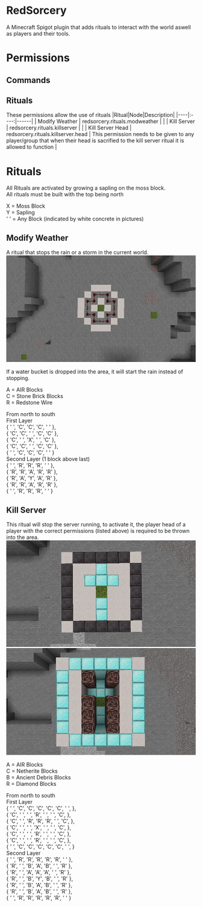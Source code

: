 # RedSorcery

A Minecraft Spigot plugin that adds rituals to interact with the world aswell as players and their tools.

# Permissions
## Commands
## Rituals
These permissions allow the use of rituals
|Ritual|Node|Description|
|----|:----:|------|
| Modify Weather | redsorcery.rituals.modweather | |
| Kill Server | redsorcery.rituals.killserver | |
| Kill Server Head | redsorcery.rituals.killserver.head | This permission needs to be given to any player/group that when their head is sacrified to the kill server ritual it is allowed to function |

# Rituals
All Rituals are activated by growing a sapling on the moss block.\
All rituals must be built with the top being north

X = Moss Block\
Y = Sapling\
' ' = Any Block (indicated by white concrete in pictures)

## Modify Weather
A ritual that stops the rain or a storm in the current world.
![Modify Weather Layout](assets/halt_rain.png)

If a water bucket is dropped into the area, it will start the rain instead of stopping.

A = AIR Blocks\
C = Stone Brick Blocks\
R = Redstone Wire

From north to south\
First Layer\
{ ' ', 'C', 'C', 'C', ' ' },\
{ 'C', 'C', ' ', 'C', 'C' },\
{ 'C', ' ', 'X', ' ', 'C' },\
{ 'C', 'C', ' ', 'C', 'C' },\
{ ' ', 'C', 'C', 'C', ' ' }\
Second Layer (1 block above last)\
{ ' ', 'R', 'R', 'R', ' ' },\
{ 'R', 'R', 'A', 'R', 'R' },\
{ 'R', 'A', 'Y', 'A', 'R' },\
{ 'R', 'R', 'A', 'R', 'R' },\
{ ' ', 'R', 'R', 'R', ' ' }
## Kill Server
This ritual will stop the server running, to activate it, the player head of a player with the correct permissions (listed above) is required to be thrown into the area.
![Kill Server Layout level 0](assets/kill_server_level0.png)
![Kill Server Layout level 1](assets/kill_server_level1.png)

A = AIR Blocks\
C = Netherite Blocks\
B = Ancient Debris Blocks\
R = Diamond Blocks

From north to south\
First Layer\
{ ' ', 'C', 'C', 'C', 'C', 'C', ' ', },\
{ 'C', ' ', ' ', 'R', ' ', ' ', 'C', },\
{ 'C', ' ', 'R', 'R', 'R', ' ', 'C', },\
{ 'C', ' ', ' ', 'X', ' ', ' ', 'C', },\
{ 'C', ' ', ' ', 'R', ' ', ' ', 'C', },\
{ 'C', ' ', ' ', 'R', ' ', ' ', 'C', },\
{ ' ', 'C', 'C', 'C', 'C', 'C', ' ', }\
Second Layer\
{ ' ', 'R', 'R', 'R', 'R', 'R', ' ' },\
{ 'R', ' ', 'B', 'A', 'B', ' ', 'R' },\
{ 'R', ' ', 'A', 'A', 'A', ' ', 'R' },\
{ 'R', ' ', 'B', 'Y', 'B', ' ', 'R' },\
{ 'R', ' ', 'B', 'A', 'B', ' ', 'R' },\
{ 'R', ' ', 'B', 'A', 'B', ' ', 'R' },\
{ ' ', 'R', 'R', 'R', 'R', 'R', ' ' }